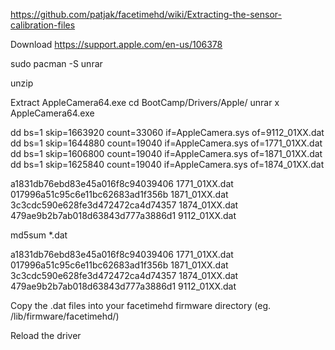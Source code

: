 https://github.com/patjak/facetimehd/wiki/Extracting-the-sensor-calibration-files

Download https://support.apple.com/en-us/106378

sudo pacman -S unrar

unzip

Extract AppleCamera64.exe
cd BootCamp/Drivers/Apple/
unrar x AppleCamera64.exe 


dd bs=1 skip=1663920 count=33060 if=AppleCamera.sys of=9112_01XX.dat
dd bs=1 skip=1644880 count=19040 if=AppleCamera.sys of=1771_01XX.dat
dd bs=1 skip=1606800 count=19040 if=AppleCamera.sys of=1871_01XX.dat
dd bs=1 skip=1625840 count=19040 if=AppleCamera.sys of=1874_01XX.dat


a1831db76ebd83e45a016f8c94039406  1771_01XX.dat
017996a51c95c6e11bc62683ad1f356b  1871_01XX.dat
3c3cdc590e628fe3d472472ca4d74357  1874_01XX.dat
479ae9b2b7ab018d63843d777a3886d1  9112_01XX.dat


md5sum *.dat

a1831db76ebd83e45a016f8c94039406  1771_01XX.dat
017996a51c95c6e11bc62683ad1f356b  1871_01XX.dat
3c3cdc590e628fe3d472472ca4d74357  1874_01XX.dat
479ae9b2b7ab018d63843d777a3886d1  9112_01XX.dat

Copy the .dat files into your facetimehd firmware directory (eg. /lib/firmware/facetimehd/)

Reload the driver

